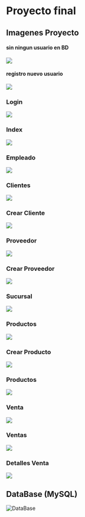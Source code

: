 # Proyecto final

## Imagenes Proyecto

#### sin ningun usuario en BD
![](https://i.imgur.com/SYF2tjj.png)

#### registro nuevo usuario
![](https://i.imgur.com/6WgBKrI.png)

### Login
![](https://i.imgur.com/Ai7921O.png)

### Index
![](https://i.imgur.com/sGB29zA.png)

### Empleado
![](https://i.imgur.com/eouf6Us.png)

### Clientes
![](https://i.imgur.com/DXoAUrV.png)

### Crear Cliente
![](https://i.imgur.com/TsGTwcE.png)

### Proveedor
![](https://i.imgur.com/i9Br65F.png)

### Crear Proveedor
![](https://i.imgur.com/bf3yuNA.png)

### Sucursal
![](https://i.imgur.com/lQWRRKx.png)

### Productos
![](https://i.imgur.com/ELI19n5.png)

### Crear Producto
![](https://i.imgur.com/ruOnB28.png)

### Productos
![](https://i.imgur.com/lZX2xvU.png)

### Venta
![](https://i.imgur.com/VcBaj3i.png)

### Ventas
![](https://i.imgur.com/TFgCMWF.png)

### Detalles Venta
![](https://i.imgur.com/61F65pb.png)

## DataBase (MySQL)
![DataBase](https://i.imgur.com/dAt9bPQ.png)